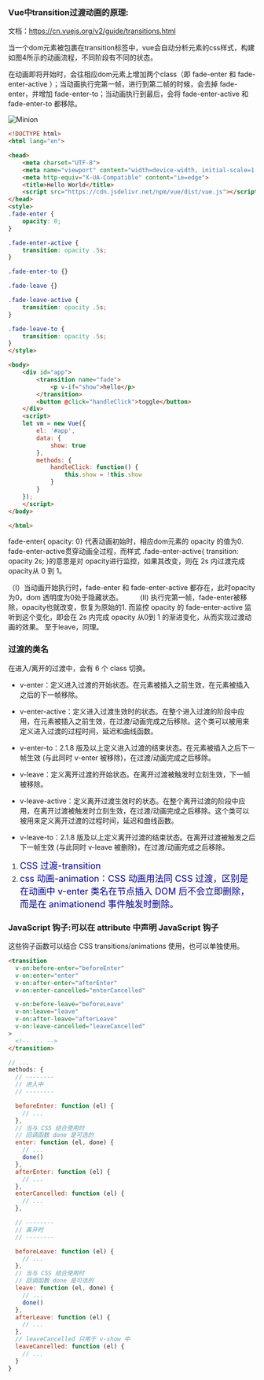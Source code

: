 ### Vue中transition过渡动画的原理:

文档：https://cn.vuejs.org/v2/guide/transitions.html

当一个dom元素被包裹在transition标签中，vue会自动分析元素的css样式，构建如图4所示的动画流程，不同阶段有不同的状态。

在动画即将开始时，会往相应dom元素上增加两个class（即 fade-enter 和 fade-enter-active ）；当动画执行完第一帧，进行到第二帧的时候，会去掉 fade-enter，并增加 fade-enter-to；当动画执行到最后，会将 fade-enter-active 和 fade-enter-to 都移除。

![Minion](https://upload-images.jianshu.io/upload_images/16121135-06d54400cca18ca9.png?imageMogr2/auto-orient/strip|imageView2/2/w/820/format/webp)

```html
<!DOCTYPE html>
<html lang="en">

<head>
    <meta charset="UTF-8">
    <meta name="viewport" content="width=device-width, initial-scale=1.0">
    <meta http-equiv="X-UA-Compatible" content="ie=edge">
    <title>Hello World</title>
    <script src="https://cdn.jsdelivr.net/npm/vue/dist/vue.js"></script>
</head>
<style>
.fade-enter {
    opacity: 0;
}

.fade-enter-active {
    transition: opacity .5s;
}

.fade-enter-to {}

.fade-leave {}

.fade-leave-active {
    transition: opacity .5s;
}

.fade-leave-to {
    transition: opacity .5s;
}
</style>

<body>
    <div id="app">
        <transition name="fade">
            <p v-if="show">hello</p>
        </transition>
        <button @click="handleClick">toggle</button>
    </div>
    <script>
    let vm = new Vue({
        el: '#app',
        data: {
            show: true
        },
        methods: {
            handleClick: function() {
                this.show = !this.show
            }
        }
    });
    </script>
</body>

</html>
```
 fade-enter{ opacity: 0} 代表动画初始时，相应dom元素的 opacity 的值为0. fade-enter-active贯穿动画全过程，而样式 .fade-enter-active{ transition: opacity 2s; }的意思是对 opacity进行监控，如果其改变，则在 2s 内过渡完成 opacity从 0 到 1。

（I）当动画开始执行时，fade-enter 和 fade-enter-active 都存在，此时opacity为0，dom 透明度为0处于隐藏状态。         
(II) 执行完第一帧，fade-enter被移除，opacity也就改变，恢复为原始的1. 而监控 opacity 的 fade-enter-active 监听到这个变化，即会在 2s 内完成 opacity 从0到 1 的渐进变化，从而实现过渡动画的效果。
至于leave，同理。

### 过渡的类名
在进入/离开的过渡中，会有 6 个 class 切换。

* v-enter：定义进入过渡的开始状态。在元素被插入之前生效，在元素被插入之后的下一帧移除。

* v-enter-active：定义进入过渡生效时的状态。在整个进入过渡的阶段中应用，在元素被插入之前生效，在过渡/动画完成之后移除。这个类可以被用来定义进入过渡的过程时间，延迟和曲线函数。

* v-enter-to：2.1.8 版及以上定义进入过渡的结束状态。在元素被插入之后下一帧生效 (与此同时 v-enter 被移除)，在过渡/动画完成之后移除。

* v-leave：定义离开过渡的开始状态。在离开过渡被触发时立刻生效，下一帧被移除。

* v-leave-active：定义离开过渡生效时的状态。在整个离开过渡的阶段中应用，在离开过渡被触发时立刻生效，在过渡/动画完成之后移除。这个类可以被用来定义离开过渡的过程时间，延迟和曲线函数。

* v-leave-to：2.1.8 版及以上定义离开过渡的结束状态。在离开过渡被触发之后下一帧生效 (与此同时 v-leave 被删除)，在过渡/动画完成之后移除。

1. <font color="darkblue" size="4"> CSS 过渡-transition</font> </br>
2. <font color="darkblue" size="4">css 动画-animation：CSS 动画用法同 CSS 过渡，区别是在动画中 v-enter 类名在节点插入 DOM 后不会立即删除，而是在 animationend 事件触发时删除。</font> 

### JavaScript 钩子:可以在 attribute 中声明 JavaScript 钩子
这些钩子函数可以结合 CSS transitions/animations 使用，也可以单独使用。
```html
<transition
  v-on:before-enter="beforeEnter"
  v-on:enter="enter"
  v-on:after-enter="afterEnter"
  v-on:enter-cancelled="enterCancelled"

  v-on:before-leave="beforeLeave"
  v-on:leave="leave"
  v-on:after-leave="afterLeave"
  v-on:leave-cancelled="leaveCancelled"
>
  <!-- ... -->
</transition>
```
```js
// ...
methods: {
  // --------
  // 进入中
  // --------

  beforeEnter: function (el) {
    // ...
  },
  // 当与 CSS 结合使用时
  // 回调函数 done 是可选的
  enter: function (el, done) {
    // ...
    done()
  },
  afterEnter: function (el) {
    // ...
  },
  enterCancelled: function (el) {
    // ...
  },

  // --------
  // 离开时
  // --------

  beforeLeave: function (el) {
    // ...
  },
  // 当与 CSS 结合使用时
  // 回调函数 done 是可选的
  leave: function (el, done) {
    // ...
    done()
  },
  afterLeave: function (el) {
    // ...
  },
  // leaveCancelled 只用于 v-show 中
  leaveCancelled: function (el) {
    // ...
  }
}
```
